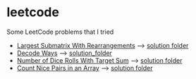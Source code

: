 # leetcode
Some LeetCode problems that I tried

* [Largest Submatrix With Rearrangements](https://leetcode.com/problems/largest-submatrix-with-rearrangements/) --> [solution folder](https://github.com/lucapernice/leetcode/tree/main/LargestSubmatrixWithRearrangements)
* [Decode Ways](https://leetcode.com/problems/decode-ways/) --> [solution_folder](https://github.com/lucapernice/leetcode/tree/main/decode_ways)
* [Number of Dice Rolls With Target Sum](https://leetcode.com/problems/number-of-dice-rolls-with-target-sum/) --> [solution folder](https://github.com/lucapernice/leetcode/tree/main/Number_of_Dice_Rolls_With_Target_Sum)
*  [Count Nice Pairs in an Array](https://leetcode.com/problems/count-nice-pairs-in-an-array/) --> [solution folder](https://github.com/lucapernice/leetcode/tree/main/Count_Nice_Pairs_in_an_Array)

